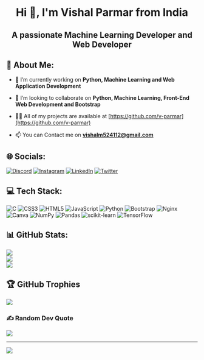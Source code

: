 <h1 align="center">Hi 👋, I'm Vishal Parmar from India</h1>
<h2 align="center">A passionate Machine Learning Developer and Web Developer</h2>

## 💫 About Me:

- 🌱 I’m currently working on **Python, Machine Learning and Web Application Development**

- 👯 I’m looking to collaborate on **Python, Machine Learning, Front-End Web Development and Bootstrap**

- 👨‍💻 All of my projects are available at [https://github.com/v-parmar](https://github.com/v-parmar)

- 📫 You can Contact me on **vishalm524112@gmail.com**

## 🌐 Socials:
[![Discord](https://img.shields.io/badge/Discord-%237289DA.svg?logo=discord&logoColor=white)](htttps://discord.gg/eQcMMFnE8D) [![Instagram](https://img.shields.io/badge/Instagram-%23E4405F.svg?logo=Instagram&logoColor=white)](https://instagram.com/vishal___parmar_) [![LinkedIn](https://img.shields.io/badge/LinkedIn-%230077B5.svg?logo=linkedin&logoColor=white)](https://linkedin.com/in/v-parmar) [![Twitter](https://img.shields.io/badge/Twitter-%231DA1F2.svg?logo=Twitter&logoColor=white)](https://twitter.com/v__parmar) 

## 💻 Tech Stack:
![C](https://img.shields.io/badge/c-%2300599C.svg?style=flat&logo=c&logoColor=white) ![CSS3](https://img.shields.io/badge/css3-%231572B6.svg?style=flat&logo=css3&logoColor=white) ![HTML5](https://img.shields.io/badge/html5-%23E34F26.svg?style=flat&logo=html5&logoColor=white) ![JavaScript](https://img.shields.io/badge/javascript-%23323330.svg?style=flat&logo=javascript&logoColor=%23F7DF1E) ![Python](https://img.shields.io/badge/python-3670A0?style=flat&logo=python&logoColor=ffdd54) ![Bootstrap](https://img.shields.io/badge/bootstrap-%23563D7C.svg?style=flat&logo=bootstrap&logoColor=white) ![Nginx](https://img.shields.io/badge/nginx-%23009639.svg?style=flat&logo=nginx&logoColor=white) ![Canva](https://img.shields.io/badge/Canva-%2300C4CC.svg?style=flat&logo=Canva&logoColor=white) ![NumPy](https://img.shields.io/badge/numpy-%23013243.svg?style=flat&logo=numpy&logoColor=white) ![Pandas](https://img.shields.io/badge/pandas-%23150458.svg?style=flat&logo=pandas&logoColor=white) ![scikit-learn](https://img.shields.io/badge/scikit--learn-%23F7931E.svg?style=flat&logo=scikit-learn&logoColor=white) ![TensorFlow](https://img.shields.io/badge/TensorFlow-%23FF6F00.svg?style=flat&logo=TensorFlow&logoColor=white)

## 📊 GitHub Stats:
![](https://github-readme-stats.vercel.app/api?username=v-parmar&theme=chartreuse-dark&hide_border=true&include_all_commits=false&count_private=false)<br/>
![](https://github-readme-streak-stats.herokuapp.com/?user=v-parmar&theme=chartreuse-dark&hide_border=true)<br/>
![](https://github-readme-stats.vercel.app/api/top-langs/?username=v-parmar&theme=chartreuse-dark&hide_border=true&include_all_commits=false&count_private=false&layout=compact)

## 🏆 GitHub Trophies
![](https://github-profile-trophy.vercel.app/?username=v-parmar&theme=radical&no-frame=false&no-bg=false&margin-w=4)

### ✍️ Random Dev Quote
![](https://quotes-github-readme.vercel.app/api?type=horizontal&theme=tokyonight)

---
[![](https://visitcount.itsvg.in/api?id=v-parmar&icon=4&color=9)](https://visitcount.itsvg.in)
